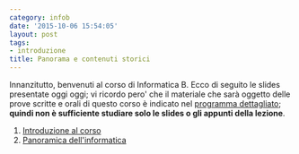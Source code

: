 ```yaml
---
category: infob
date: '2015-10-06 15:54:05'
layout: post
tags:
- introduzione
title: Panorama e contenuti storici
---
```


Innanzitutto, benvenuti al corso di Informatica B. Ecco di seguito le
slides presentate oggi oggi; vi ricordo pero' che il materiale che sarà
oggetto delle prove scritte e orali di questo corso è indicato nel
[programma
dettagliato](http://www.vittoriozaccaria.net/deposit/programmaInfoB.pdf);
**quindi non è sufficiente studiare solo le slides o gli appunti della
lezione**.

1. [Introduzione al corso](https://dl.dropboxusercontent.com/u/5867765/1516-published-infob/le_inizio.pdf)
2. [Panoramica dell'informatica](https://dl.dropboxusercontent.com/u/5867765/1516-published-infob/le_introduzione.pdf)
